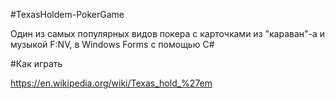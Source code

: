 #TexasHoldem-PokerGame

Один из самых популярных видов покера с карточками из "караван"-а и музыкой F:NV, в Windows Forms с помощью C#

#Как играть

https://en.wikipedia.org/wiki/Texas_hold_%27em

